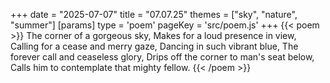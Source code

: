 +++
date = "2025-07-07"
title = "07.07.25"
themes = ["sky", "nature", "summer"]
[params]
  type = 'poem'
  pageKey = 'src/poem.js'
+++
{{< poem >}}
The corner of a gorgeous sky,
Makes for a loud presence in view,
Calling for a cease and merry gaze,
Dancing in such vibrant blue,
The forever call and ceaseless glory,
Drips off the corner to man's seat below,
Calls him to contemplate that mighty fellow.
{{< /poem >}}